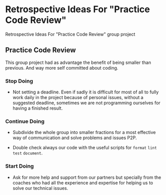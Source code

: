 # Retrospective Ideas For "Practice Code Review"

Retrospective Ideas For "Practice Code Review" group project

## Practice Code Review

This group project had as advantage the benefit of being smaller than previous. And way more self committed about coding.

### Stop Doing

- Not setting a deadline. Even if sadly it is difficult for most of all to fully work daily in the project because of personal issues, without a suggested deadline, sometimes we are not programming ourselves for having a finished result. 

### Continue Doing

- Subdivide the whole group into smaller fractions for a most effective way of communication and solve problems and issues P2P.

- Double check always our code with the useful scripts for ` format ` ` lint ` ` test ` ` document `.  

### Start Doing

- Ask for more help and support from our partners but specially from the coaches who had all the experience and expertise for helping us to solve our technical issues.